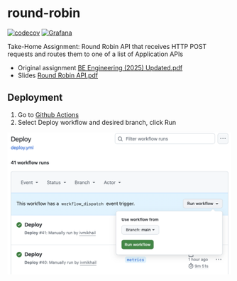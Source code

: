 # round-robin

[![codecov](https://codecov.io/github/ivmikhail/round-robin/graph/badge.svg?token=RPT77SHFSJ)](https://codecov.io/github/ivmikhail/round-robin)
[![Grafana](https://img.shields.io/badge/grafana-%23F46800.svg?style=for-the-badge&logo=grafana&logoColor=white)](https://ivmikhail.grafana.net/d/ivpcrpz/round-robin?orgId=1&from=2025-09-07T12:00:00.000Z&to=2025-09-07T13:00:00.000Z&timezone=browser&refresh=auto)

Take-Home Assignment: Round Robin API that receives HTTP POST requests and routes them to one of a list of Application APIs

* Original assignment [BE Engineering (2025) Updated.pdf](static/BE%20Engineering%20%282025%29%20Updated.pdf)
* Slides [Round Robin API.pdf](static/Round%20Robin%20API.pdf)


## Deployment

1. Go to [Github Actions](https://github.com/ivmikhail/round-robin/actions/workflows/deploy.yml)
2. Select Deploy workflow and desired branch, click Run

![deploy.png](static/deploy.png)